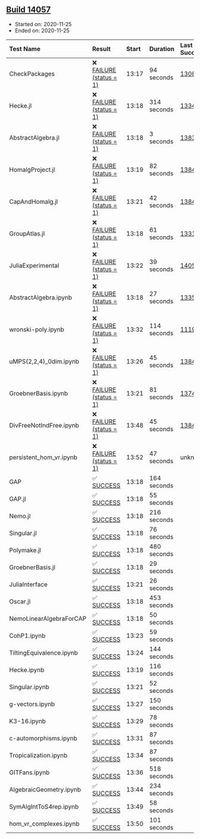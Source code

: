 ## [Build 14057](https://oscarci.mathematik.uni-kl.de/job/oscar/14057/)

* Started on: 2020-11-25
* Ended on: 2020-11-25

| Test Name    | Result | Start | Duration | Last Success | First Failure |
|:-------------|:-------|:------|:---------|:-------------|:--------------|
| CheckPackages | ❌ [FAILURE (status = 1)](https://oscarci.mathematik.uni-kl.de/job/oscar/14057/artifact/logs/build-14057/CheckPackages.log) | 13:17 | 94 seconds | [13085](https://oscarci.mathematik.uni-kl.de/job/oscar/13085/) | [13086](https://oscarci.mathematik.uni-kl.de/job/oscar/13086/) |
| Hecke.jl | ❌ [FAILURE (status = 1)](https://oscarci.mathematik.uni-kl.de/job/oscar/14057/artifact/logs/build-14057/Hecke.jl.log) | 13:18 | 314 seconds | [13341](https://oscarci.mathematik.uni-kl.de/job/oscar/13341/) | [13342](https://oscarci.mathematik.uni-kl.de/job/oscar/13342/) |
| AbstractAlgebra.jl | ❌ [FAILURE (status = 1)](https://oscarci.mathematik.uni-kl.de/job/oscar/14057/artifact/logs/build-14057/AbstractAlgebra.jl.log) | 13:18 | 3 seconds | [13837](https://oscarci.mathematik.uni-kl.de/job/oscar/13837/) | [13838](https://oscarci.mathematik.uni-kl.de/job/oscar/13838/) |
| HomalgProject.jl | ❌ [FAILURE (status = 1)](https://oscarci.mathematik.uni-kl.de/job/oscar/14057/artifact/logs/build-14057/HomalgProject.jl.log) | 13:19 | 82 seconds | [13845](https://oscarci.mathematik.uni-kl.de/job/oscar/13845/) | [13846](https://oscarci.mathematik.uni-kl.de/job/oscar/13846/) |
| CapAndHomalg.jl | ❌ [FAILURE (status = 1)](https://oscarci.mathematik.uni-kl.de/job/oscar/14057/artifact/logs/build-14057/CapAndHomalg.jl.log) | 13:21 | 42 seconds | [13845](https://oscarci.mathematik.uni-kl.de/job/oscar/13845/) | [13846](https://oscarci.mathematik.uni-kl.de/job/oscar/13846/) |
| GroupAtlas.jl | ❌ [FAILURE (status = 1)](https://oscarci.mathematik.uni-kl.de/job/oscar/14057/artifact/logs/build-14057/GroupAtlas.jl.log) | 13:18 | 61 seconds | [13311](https://oscarci.mathematik.uni-kl.de/job/oscar/13311/) | [13312](https://oscarci.mathematik.uni-kl.de/job/oscar/13312/) |
| JuliaExperimental | ❌ [FAILURE (status = 1)](https://oscarci.mathematik.uni-kl.de/job/oscar/14057/artifact/logs/build-14057/JuliaExperimental.log) | 13:22 | 39 seconds | [14052](https://oscarci.mathematik.uni-kl.de/job/oscar/14052/) | [14053](https://oscarci.mathematik.uni-kl.de/job/oscar/14053/) |
| AbstractAlgebra.ipynb | ❌ [FAILURE (status = 1)](https://oscarci.mathematik.uni-kl.de/job/oscar/14057/artifact/logs/build-14057/AbstractAlgebra.ipynb.log) | 13:18 | 27 seconds | [13355](https://oscarci.mathematik.uni-kl.de/job/oscar/13355/) | [13356](https://oscarci.mathematik.uni-kl.de/job/oscar/13356/) |
| wronski-poly.ipynb | ❌ [FAILURE (status = 1)](https://oscarci.mathematik.uni-kl.de/job/oscar/14057/artifact/logs/build-14057/wronski-poly.ipynb.log) | 13:32 | 114 seconds | [11192](https://oscarci.mathematik.uni-kl.de/job/oscar/11192/) | [11193](https://oscarci.mathematik.uni-kl.de/job/oscar/11193/) |
| uMPS(2,2,4)_0dim.ipynb | ❌ [FAILURE (status = 1)](https://oscarci.mathematik.uni-kl.de/job/oscar/14057/artifact/logs/build-14057/uMPS-2-2-4-_0dim.ipynb.log) | 13:26 | 45 seconds | [13841](https://oscarci.mathematik.uni-kl.de/job/oscar/13841/) | [13842](https://oscarci.mathematik.uni-kl.de/job/oscar/13842/) |
| GroebnerBasis.ipynb | ❌ [FAILURE (status = 1)](https://oscarci.mathematik.uni-kl.de/job/oscar/14057/artifact/logs/build-14057/GroebnerBasis.ipynb.log) | 13:21 | 81 seconds | [13748](https://oscarci.mathematik.uni-kl.de/job/oscar/13748/) | [13749](https://oscarci.mathematik.uni-kl.de/job/oscar/13749/) |
| DivFreeNotIndFree.ipynb | ❌ [FAILURE (status = 1)](https://oscarci.mathematik.uni-kl.de/job/oscar/14057/artifact/logs/build-14057/DivFreeNotIndFree.ipynb.log) | 13:48 | 45 seconds | [13845](https://oscarci.mathematik.uni-kl.de/job/oscar/13845/) | [13846](https://oscarci.mathematik.uni-kl.de/job/oscar/13846/) |
| persistent_hom_vr.ipynb | ❌ [FAILURE (status = 1)](https://oscarci.mathematik.uni-kl.de/job/oscar/14057/artifact/logs/build-14057/persistent_hom_vr.ipynb.log) | 13:52 | 47 seconds | unknown | unknown |
| GAP | ✅ [SUCCESS](https://oscarci.mathematik.uni-kl.de/job/oscar/14057/artifact/logs/build-14057/GAP.log) | 13:18 | 164 seconds |  |  |
| GAP.jl | ✅ [SUCCESS](https://oscarci.mathematik.uni-kl.de/job/oscar/14057/artifact/logs/build-14057/GAP.jl.log) | 13:18 | 55 seconds |  |  |
| Nemo.jl | ✅ [SUCCESS](https://oscarci.mathematik.uni-kl.de/job/oscar/14057/artifact/logs/build-14057/Nemo.jl.log) | 13:18 | 216 seconds |  |  |
| Singular.jl | ✅ [SUCCESS](https://oscarci.mathematik.uni-kl.de/job/oscar/14057/artifact/logs/build-14057/Singular.jl.log) | 13:18 | 76 seconds |  |  |
| Polymake.jl | ✅ [SUCCESS](https://oscarci.mathematik.uni-kl.de/job/oscar/14057/artifact/logs/build-14057/Polymake.jl.log) | 13:18 | 480 seconds |  |  |
| GroebnerBasis.jl | ✅ [SUCCESS](https://oscarci.mathematik.uni-kl.de/job/oscar/14057/artifact/logs/build-14057/GroebnerBasis.jl.log) | 13:18 | 29 seconds |  |  |
| JuliaInterface | ✅ [SUCCESS](https://oscarci.mathematik.uni-kl.de/job/oscar/14057/artifact/logs/build-14057/JuliaInterface.log) | 13:21 | 26 seconds |  |  |
| Oscar.jl | ✅ [SUCCESS](https://oscarci.mathematik.uni-kl.de/job/oscar/14057/artifact/logs/build-14057/Oscar.jl.log) | 13:18 | 453 seconds |  |  |
| NemoLinearAlgebraForCAP | ✅ [SUCCESS](https://oscarci.mathematik.uni-kl.de/job/oscar/14057/artifact/logs/build-14057/NemoLinearAlgebraForCAP.log) | 13:18 | 50 seconds |  |  |
| CohP1.ipynb | ✅ [SUCCESS](https://oscarci.mathematik.uni-kl.de/job/oscar/14057/artifact/logs/build-14057/CohP1.ipynb.log) | 13:23 | 59 seconds |  |  |
| TiltingEquivalence.ipynb | ✅ [SUCCESS](https://oscarci.mathematik.uni-kl.de/job/oscar/14057/artifact/logs/build-14057/TiltingEquivalence.ipynb.log) | 13:24 | 144 seconds |  |  |
| Hecke.ipynb | ✅ [SUCCESS](https://oscarci.mathematik.uni-kl.de/job/oscar/14057/artifact/logs/build-14057/Hecke.ipynb.log) | 13:19 | 116 seconds |  |  |
| Singular.ipynb | ✅ [SUCCESS](https://oscarci.mathematik.uni-kl.de/job/oscar/14057/artifact/logs/build-14057/Singular.ipynb.log) | 13:21 | 52 seconds |  |  |
| g-vectors.ipynb | ✅ [SUCCESS](https://oscarci.mathematik.uni-kl.de/job/oscar/14057/artifact/logs/build-14057/g-vectors.ipynb.log) | 13:27 | 150 seconds |  |  |
| K3-16.ipynb | ✅ [SUCCESS](https://oscarci.mathematik.uni-kl.de/job/oscar/14057/artifact/logs/build-14057/K3-16.ipynb.log) | 13:29 | 78 seconds |  |  |
| c-automorphisms.ipynb | ✅ [SUCCESS](https://oscarci.mathematik.uni-kl.de/job/oscar/14057/artifact/logs/build-14057/c-automorphisms.ipynb.log) | 13:31 | 87 seconds |  |  |
| Tropicalization.ipynb | ✅ [SUCCESS](https://oscarci.mathematik.uni-kl.de/job/oscar/14057/artifact/logs/build-14057/Tropicalization.ipynb.log) | 13:34 | 87 seconds |  |  |
| GITFans.ipynb | ✅ [SUCCESS](https://oscarci.mathematik.uni-kl.de/job/oscar/14057/artifact/logs/build-14057/GITFans.ipynb.log) | 13:36 | 518 seconds |  |  |
| AlgebraicGeometry.ipynb | ✅ [SUCCESS](https://oscarci.mathematik.uni-kl.de/job/oscar/14057/artifact/logs/build-14057/AlgebraicGeometry.ipynb.log) | 13:44 | 234 seconds |  |  |
| SymAlgIntToS4rep.ipynb | ✅ [SUCCESS](https://oscarci.mathematik.uni-kl.de/job/oscar/14057/artifact/logs/build-14057/SymAlgIntToS4rep.ipynb.log) | 13:49 | 58 seconds |  |  |
| hom_vr_complexes.ipynb | ✅ [SUCCESS](https://oscarci.mathematik.uni-kl.de/job/oscar/14057/artifact/logs/build-14057/hom_vr_complexes.ipynb.log) | 13:50 | 101 seconds |  |  |
